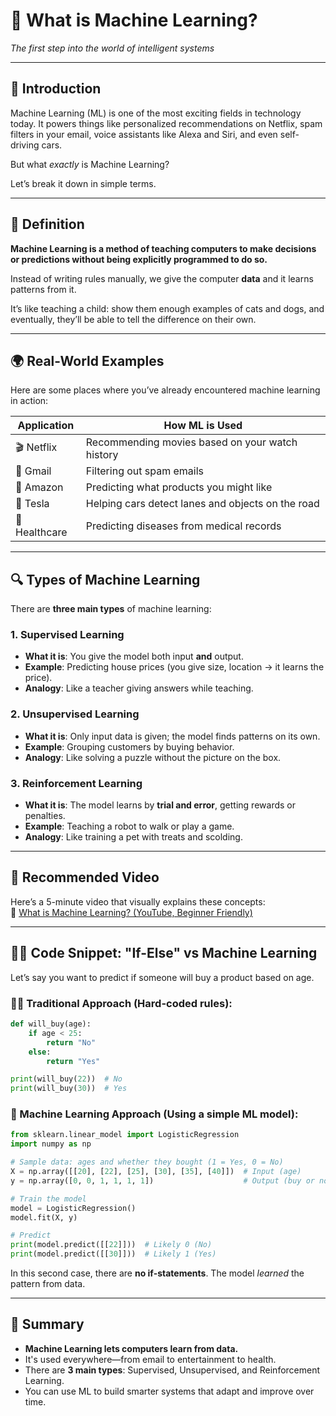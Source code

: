 # 🧠 What is Machine Learning?  
*The first step into the world of intelligent systems*

---

## 📘 Introduction

Machine Learning (ML) is one of the most exciting fields in technology today. It powers things like personalized recommendations on Netflix, spam filters in your email, voice assistants like Alexa and Siri, and even self-driving cars.

But what *exactly* is Machine Learning?

Let’s break it down in simple terms.

---

## 🧪 Definition

**Machine Learning is a method of teaching computers to make decisions or predictions without being explicitly programmed to do so.**

Instead of writing rules manually, we give the computer **data** and it learns patterns from it.

It’s like teaching a child: show them enough examples of cats and dogs, and eventually, they’ll be able to tell the difference on their own.

---

## 🌍 Real-World Examples

Here are some places where you’ve already encountered machine learning in action:

| Application | How ML is Used |
|-------------|----------------|
| 🎬 Netflix | Recommending movies based on your watch history |
| 📧 Gmail | Filtering out spam emails |
| 🛒 Amazon | Predicting what products you might like |
| 🚗 Tesla | Helping cars detect lanes and objects on the road |
| 🧠 Healthcare | Predicting diseases from medical records |

---

## 🔍 Types of Machine Learning

There are **three main types** of machine learning:

### 1. **Supervised Learning**
- **What it is**: You give the model both input **and** output.
- **Example**: Predicting house prices (you give size, location → it learns the price).
- **Analogy**: Like a teacher giving answers while teaching.

### 2. **Unsupervised Learning**
- **What it is**: Only input data is given; the model finds patterns on its own.
- **Example**: Grouping customers by buying behavior.
- **Analogy**: Like solving a puzzle without the picture on the box.

### 3. **Reinforcement Learning**
- **What it is**: The model learns by **trial and error**, getting rewards or penalties.
- **Example**: Teaching a robot to walk or play a game.
- **Analogy**: Like training a pet with treats and scolding.

---

## 🎥 Recommended Video

Here’s a 5-minute video that visually explains these concepts:  
🔗 [What is Machine Learning? (YouTube, Beginner Friendly)](https://www.youtube.com/watch?v=GwIo3gDZCVQ)

---

## 🧑‍💻 Code Snippet: "If-Else" vs Machine Learning

Let’s say you want to predict if someone will buy a product based on age.

### 👨‍💻 Traditional Approach (Hard-coded rules):
```python
def will_buy(age):
    if age < 25:
        return "No"
    else:
        return "Yes"

print(will_buy(22))  # No
print(will_buy(30))  # Yes
```

### 🤖 Machine Learning Approach (Using a simple ML model):
```python
from sklearn.linear_model import LogisticRegression
import numpy as np

# Sample data: ages and whether they bought (1 = Yes, 0 = No)
X = np.array([[20], [22], [25], [30], [35], [40]])  # Input (age)
y = np.array([0, 0, 1, 1, 1, 1])                    # Output (buy or not)

# Train the model
model = LogisticRegression()
model.fit(X, y)

# Predict
print(model.predict([[22]]))  # Likely 0 (No)
print(model.predict([[30]]))  # Likely 1 (Yes)
```

In this second case, there are **no if-statements**. The model *learned* the pattern from data.

---

## 📎 Summary

- **Machine Learning lets computers learn from data.**
- It's used everywhere—from email to entertainment to health.
- There are **3 main types**: Supervised, Unsupervised, and Reinforcement Learning.
- You can use ML to build smarter systems that adapt and improve over time.
